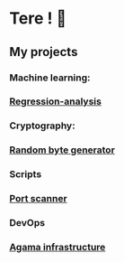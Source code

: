 # Tere ! 👋

## My projects
### Machine learning:
### [Regression-analysis](https://github.com/IlliaShyn/Regression-analysis.git)

### Cryptography:
### [Random byte generator](https://github.com/IlliaShyn/Cryptography/tree/2aa3ee7f23114f858a363db6a240fb927ba5ef24/Random_Byte_Generation)

### Scripts
### [Port scanner](https://github.com/IlliaShyn/PortScanner.git)

### DevOps
### [Agama infrastructure](https://github.com/IlliaShyn/ica0002)
<!--
**IlliaShyn/IlliaShyn** is a ✨ _special_ ✨ repository because its `README.md` (this file) appears on your GitHub profile.

Here are some ideas to get you started:

- 🔭 I’m currently working on ...
- 🌱 I’m currently learning ...
- 👯 I’m looking to collaborate on ...
- 🤔 I’m looking for help with ...
- 💬 Ask me about ...
- 📫 How to reach me: ...
- 😄 Pronouns: ...
- ⚡ Fun fact: ...
-->
